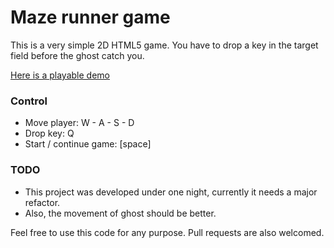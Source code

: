 # Maze runner game

This is a very simple 2D HTML5 game. You have to drop a key in the target field before the ghost catch you.

[Here is a playable demo](https://dadikovi.github.io/maze-runner-game-demo.html)

### Control

- Move player: W - A - S - D
- Drop key: Q
- Start / continue game: [space]

### TODO

- This project was developed under one night, currently it needs a major refactor.
- Also, the movement of ghost should be better.

Feel free to use this code for any purpose. Pull requests are also welcomed.
